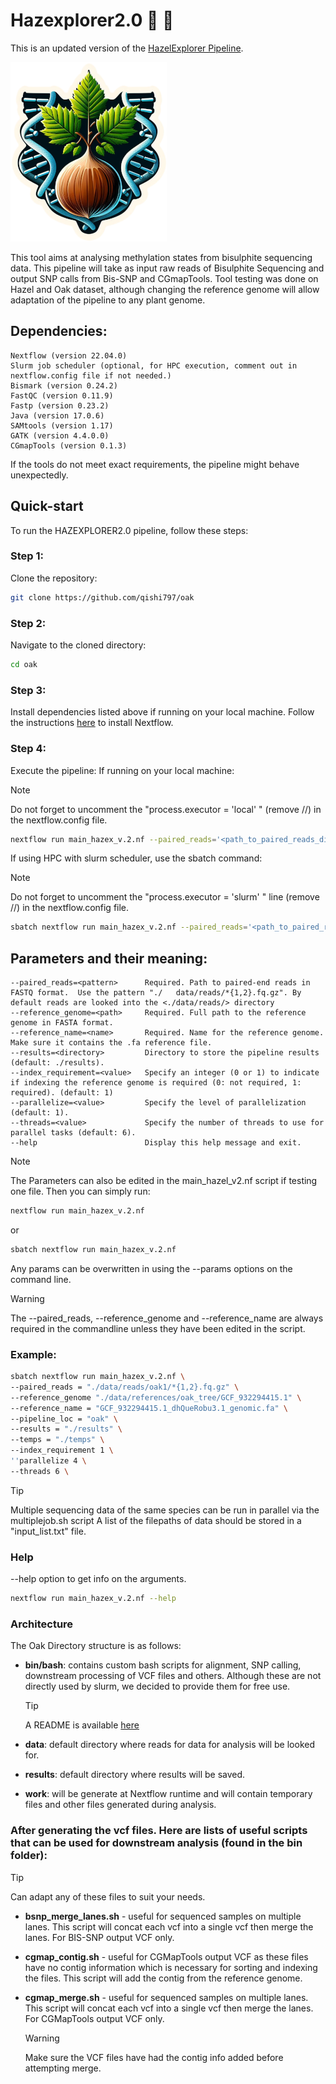 
# Hazexplorer2.0 :deciduous_tree: :compass:

This is an updated version of the [HazelExplorer Pipeline](https://github.com/marcellobeltrami/Hazexplorer).

![alt text](Hazexplorer_logo.png)

This tool aims at analysing methylation states from bisulphite sequencing data. This pipeline will take as input raw reads of Bisulphite Sequencing and output SNP calls from Bis-SNP and CGmapTools.
Tool testing was done on Hazel and Oak dataset, although changing the reference genome will allow adaptation of the  pipeline to any plant genome.


## Dependencies:

    Nextflow (version 22.04.0)
    Slurm job scheduler (optional, for HPC execution, comment out in nextflow.config file if not needed.)
    Bismark (version 0.24.2)
    FastQC (version 0.11.9)
    Fastp (version 0.23.2)
    Java (version 17.0.6)
    SAMtools (version 1.17)
    GATK (version 4.4.0.0)
    CGmapTools (version 0.1.3)

If the tools do not meet exact requirements, the pipeline might behave unexpectedly. 

## Quick-start
To run the HAZEXPLORER2.0 pipeline, follow these steps:

### Step 1:
Clone the repository:
```bash
git clone https://github.com/qishi797/oak
```

### Step 2:
Navigate to the cloned directory:
```bash
cd oak
```
### Step 3:
Install dependencies listed above if running on your local machine.
Follow the instructions [here](https://www.nextflow.io/docs/latest/getstarted.html) to install Nextflow.

### Step 4:
Execute the pipeline:
If running on your local machine:
> [!NOTE]
> Do not forget to uncomment the "process.executor = 'local' " (remove //) in the nextflow.config file. 
```bash
nextflow run main_hazex_v.2.nf --paired_reads='<path_to_paired_reads_directory>/*{1,2}.fq.gz>' --reference_genome='<path_to_reference_genome>' --reference_name='reference_name.fa' --index_requirement=<0_or_1> --parallelize=<value> --threads=<value> --results=<path_results_directory>
```

If using HPC with slurm scheduler, use the sbatch command:
> [!NOTE]
> Do not forget to uncomment the "process.executor = 'slurm' " line (remove //) in the nextflow.config file.
```bash
sbatch nextflow run main_hazex_v.2.nf --paired_reads='<path_to_paired_reads_directory>/*{1,2}.fq.gz>' --reference_genome='<path_to_reference_genome>' --reference_name='reference_name.fa' --index_requirement=<0_or_1> --parallelize=<value> --threads=<value> --results=<path_results_directory>
```

## Parameters and their meaning:

    --paired_reads=<pattern>      Required. Path to paired-end reads in FASTQ format.  Use the pattern "./   data/reads/*{1,2}.fq.gz". By default reads are looked into the <./data/reads/> directory
    --reference_genome=<path>     Required. Full path to the reference genome in FASTA format.
    --reference_name=<name>       Required. Name for the reference genome. Make sure it contains the .fa reference file. 
    --results=<directory>         Directory to store the pipeline results (default: ./results).
    --index_requirement=<value>   Specify an integer (0 or 1) to indicate if indexing the reference genome is required (0: not required, 1: required). (default: 1)
    --parallelize=<value>         Specify the level of parallelization (default: 1).
    --threads=<value>             Specify the number of threads to use for parallel tasks (default: 6).
    --help                        Display this help message and exit.


> [!NOTE] 
> The Parameters can also be edited in the main_hazel_v2.nf script if testing one file. 
> Then you can simply run:
```bash
nextflow run main_hazex_v.2.nf
```
or 

```bash
sbatch nextflow run main_hazex_v.2.nf
```
Any params can be overwritten in using the --params options on the command line.

> [!WARNING] 
> The --paired_reads, --reference_genome and --reference_name are always required in the commandline unless they have been edited in the script.

### Example:
```bash
sbatch nextflow run main_hazex_v.2.nf \
--paired_reads = "./data/reads/oak1/*{1,2}.fq.gz" \
--reference_genome "./data/references/oak_tree/GCF_932294415.1" \
--reference_name = "GCF_932294415.1_dhQueRobu3.1_genomic.fa" \
--pipeline_loc = "oak" \
--results = "./results" \
--temps = "./temps" \
--index_requirement 1 \
''parallelize 4 \
--threads 6 \
```

> [!TIP]
> Multiple sequencing data of the same species can be run in parallel via the multiplejob.sh script
> A list of the filepaths of data should be stored in a "input_list.txt" file.


### Help
--help option to get info on the arguments.

```bash
nextflow run main_hazex_v.2.nf --help 
```

### Architecture
The Oak Directory structure is as follows:
- **bin/bash**: contains custom bash scripts for alignment, SNP calling, downstream processing of VCF files and others. Although these are not directly used by slurm, we decided to provide them for free use.
    > [!TIP]
    > A README is available [here](https://github.com/0m0kenny/oak/blob/main/bin/bash/README_bash.md)

- **data**: default directory where reads for data for analysis will be looked for. 

- **results**: default directory where results will be saved.

- **work**: will be generate at Nextflow runtime and will contain temporary files and other files generated during analysis. 



### After generating the vcf files. Here are lists of useful scripts that can be used for downstream analysis (found in the bin folder):
> [!TIP]
> Can adapt any of these files to suit your needs.

- **bsnp_merge_lanes.sh** - useful for sequenced samples on multiple lanes. This script will concat each vcf into a single vcf then merge the lanes. For BIS-SNP output VCF only.

- **cgmap_contig.sh** - useful for CGMapTools output VCF as these files have no contig information which is necessary for sorting and indexing the files. This script will add the contig from the reference genome.

- **cgmap_merge.sh** - useful for sequenced samples on multiple lanes. This script will concat each vcf into a single vcf then merge the lanes. For CGMapTools output VCF only.
    > [!WARNING]
    > Make sure the VCF files have had the contig info added before attempting merge.


